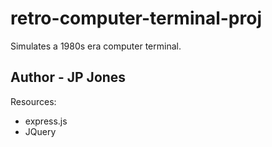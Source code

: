 # retro-computer-terminal-proj

Simulates a 1980s era computer terminal.

## Author - JP Jones

Resources:

+ express.js
+ JQuery
